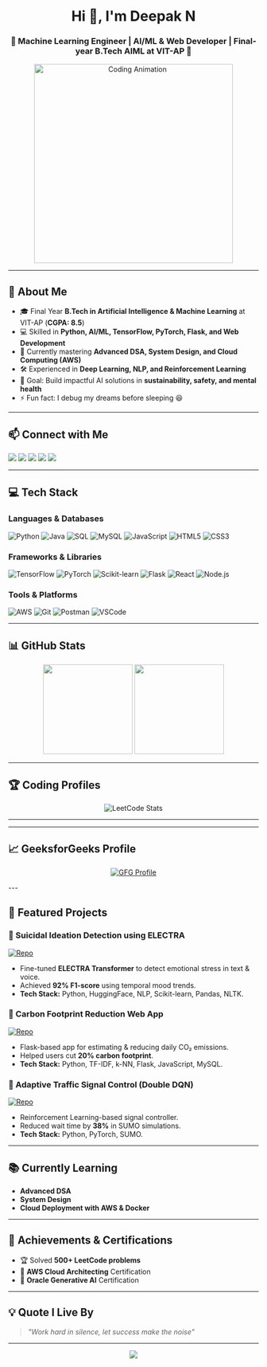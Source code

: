 <!-- HEADER -->
<h1 align="center">Hi 👋, I'm Deepak N</h1>
<h3 align="center">🚀 Machine Learning Engineer | AI/ML & Web Developer | Final-year B.Tech AIML at VIT-AP 🚀</h3>

<!-- ANIMATION -->
<p align="center">
  <img src="https://media.giphy.com/media/qgQUggAC3Pfv687qPC/giphy.gif" width="400" alt="Coding Animation" />
</p>

---

## 🚀 About Me
- 🎓 Final Year **B.Tech in Artificial Intelligence & Machine Learning** at VIT-AP (**CGPA: 8.5**)  
- 💻 Skilled in **Python, AI/ML, TensorFlow, PyTorch, Flask, and Web Development**  
- 🌱 Currently mastering **Advanced DSA, System Design, and Cloud Computing (AWS)**  
- 🛠 Experienced in **Deep Learning, NLP, and Reinforcement Learning**  
- 🎯 Goal: Build impactful AI solutions in **sustainability, safety, and mental health**  
- ⚡ Fun fact: I debug my dreams before sleeping 😆  

---

## 📫 Connect with Me
<p align="left">
  <a href="mailto:nagarajank14111974@gmail.com"><img src="https://img.shields.io/badge/Email-D14836?style=for-the-badge&logo=gmail&logoColor=white"/></a>
  <a href="https://linkedin.com/in/deepakn7"><img src="https://img.shields.io/badge/LinkedIn-0077B5?style=for-the-badge&logo=linkedin&logoColor=white"/></a>
  <a href="https://github.com/DeepakN-vit"><img src="https://img.shields.io/badge/GitHub-181717?style=for-the-badge&logo=github&logoColor=white"/></a>
  <a href="https://leetcode.com/u/Deepak_Nagarajan/"><img src="https://img.shields.io/badge/LeetCode-FFA116?style=for-the-badge&logo=leetcode&logoColor=white"/></a>
  <a href="https://www.geeksforgeeks.org/user/nagarajankwnm1/"><img src="https://img.shields.io/badge/GeeksforGeeks-0F9D58?style=for-the-badge&logo=geeksforgeeks&logoColor=white"/></a>
</p>

---

## 💻 Tech Stack

### Languages & Databases
![Python](https://img.shields.io/badge/Python-3776AB?style=for-the-badge&logo=python&logoColor=white)
![Java](https://img.shields.io/badge/Java-ED8B00?style=for-the-badge&logo=java&logoColor=white)
![SQL](https://img.shields.io/badge/SQL-003B57?style=for-the-badge&logo=database&logoColor=white)
![MySQL](https://img.shields.io/badge/MySQL-005C84?style=for-the-badge&logo=mysql&logoColor=white)
![JavaScript](https://img.shields.io/badge/JavaScript-F7E01D?style=for-the-badge&logo=javascript&logoColor=black)
![HTML5](https://img.shields.io/badge/HTML5-E34F26?style=for-the-badge&logo=html5&logoColor=white)
![CSS3](https://img.shields.io/badge/CSS3-264DE4?style=for-the-badge&logo=css3&logoColor=white)

### Frameworks & Libraries
![TensorFlow](https://img.shields.io/badge/TensorFlow-FF6F00?style=for-the-badge&logo=tensorflow&logoColor=white)
![PyTorch](https://img.shields.io/badge/PyTorch-EE4C2C?style=for-the-badge&logo=pytorch&logoColor=white)
![Scikit-learn](https://img.shields.io/badge/ScikitLearn-F7931E?style=for-the-badge&logo=scikit-learn&logoColor=white)
![Flask](https://img.shields.io/badge/Flask-000000?style=for-the-badge&logo=flask&logoColor=white)
![React](https://img.shields.io/badge/React-61DAFB?style=for-the-badge&logo=react&logoColor=black)
![Node.js](https://img.shields.io/badge/Node.js-339933?style=for-the-badge&logo=node.js&logoColor=white)

### Tools & Platforms
![AWS](https://img.shields.io/badge/AWS-FF9900?style=for-the-badge&logo=amazonaws&logoColor=white)
![Git](https://img.shields.io/badge/Git-F05032?style=for-the-badge&logo=git&logoColor=white)
![Postman](https://img.shields.io/badge/Postman-FF6C37?style=for-the-badge&logo=postman&logoColor=white)
![VSCode](https://img.shields.io/badge/VSCode-007ACC?style=for-the-badge&logo=visualstudiocode&logoColor=white)

---

## 📊 GitHub Stats
<p align="center">
  <img height="180em" src="https://github-readme-stats.vercel.app/api?username=DeepakN-vit&show_icons=true&theme=tokyonight"/>
  <img height="180em" src="https://github-readme-streak-stats.herokuapp.com/?user=DeepakN-vit&theme=tokyonight"/>
</p>

---

## 🏆 Coding Profiles
<p align="center">
  <img src="https://leetcard.jacoblin.cool/Deepak_Nagarajan?theme=dark&font=Karma&ext=contest" alt="LeetCode Stats"/>
</p>

---
---
## 📈 GeeksforGeeks Profile
<p align="center">
  <a href="https://www.geeksforgeeks.org/user/nagarajankwnm1/">
    <img src="https://img.shields.io/badge/GeeksforGeeks-Profile-0F9D58?style=for-the-badge&logo=geeksforgeeks&logoColor=white" alt="GFG Profile"/>
  </a>
</p>
---

## 🚀 Featured Projects

### 🧠 Suicidal Ideation Detection using ELECTRA  
[![Repo](https://img.shields.io/badge/Repo-181717?style=for-the-badge&logo=github&logoColor=white)](https://github.com/DeepakN-vit/SUICIDAL_IDEATION_DEDUCTION_SYSTEM)
- Fine-tuned **ELECTRA Transformer** to detect emotional stress in text & voice.
- Achieved **92% F1-score** using temporal mood trends.
- **Tech Stack:** Python, HuggingFace, NLP, Scikit-learn, Pandas, NLTK.

### 🌱 Carbon Footprint Reduction Web App  
[![Repo](https://img.shields.io/badge/Repo-181717?style=for-the-badge&logo=github&logoColor=white)](https://github.com/DeepakN-vit/CARBON_FOOTPRINT_CALCULATOR_AND_RECOMMENDER)
- Flask-based app for estimating & reducing daily CO₂ emissions.
- Helped users cut **20% carbon footprint**.
- **Tech Stack:** Python, TF-IDF, k-NN, Flask, JavaScript, MySQL.

### 🚦 Adaptive Traffic Signal Control (Double DQN)  
[![Repo](https://img.shields.io/badge/Repo-181717?style=for-the-badge&logo=github&logoColor=white)](https://github.com/DeepakN-vit/TRAFFIC_SIGNAL_CONTROLLER_USING_DOUBLEDQN)
- Reinforcement Learning-based signal controller.
- Reduced wait time by **38%** in SUMO simulations.
- **Tech Stack:** Python, PyTorch, SUMO.

---

## 📚 Currently Learning
- **Advanced DSA**
- **System Design**
- **Cloud Deployment with AWS & Docker**

---

## 🎯 Achievements & Certifications
- 🏆 Solved **500+ LeetCode problems**
- 📜 **AWS Cloud Architecting** Certification
- 📜 **Oracle Generative AI** Certification

---

## 💡 Quote I Live By
> *"Work hard in silence, let success make the noise"*  

---

<p align="center">
  <img src="https://komarev.com/ghpvc/?username=DeepakN-vit&label=Profile%20Views&color=blue&style=for-the-badge"/>
</p>
